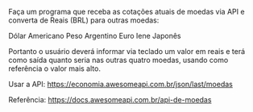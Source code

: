 Faça um programa que receba as cotações atuais de moedas via API e converta de Reais (BRL) para outras moedas:

Dólar Americano
Peso Argentino
Euro
Iene Japonês

Portanto o usuário deverá informar via teclado um valor em reais e terá como saída quanto seria nas outras quatro moedas, usando como referência o valor mais alto.

Usar a API:
https://economia.awesomeapi.com.br/json/last/moedas


Referência:
https://docs.awesomeapi.com.br/api-de-moedas
